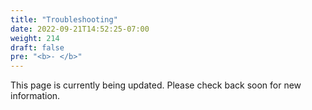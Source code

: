 ```yaml
---
title: "Troubleshooting"
date: 2022-09-21T14:52:25-07:00
weight: 214
draft: false
pre: "<b>- </b>"
---
```


This page is currently being updated. Please check back soon for new information.